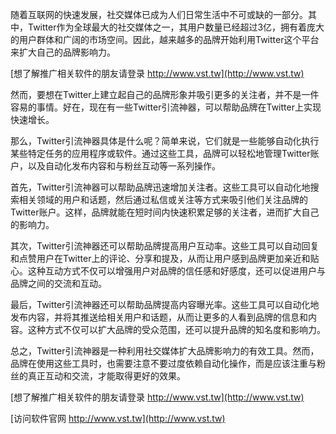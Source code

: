 随着互联网的快速发展，社交媒体已成为人们日常生活中不可或缺的一部分。其中，Twitter作为全球最大的社交媒体之一，其用户数量已经超过3亿，拥有着庞大的用户群体和广阔的市场空间。因此，越来越多的品牌开始利用Twitter这个平台来扩大自己的品牌影响力。

[想了解推广相关软件的朋友请登录 http://www.vst.tw](http://www.vst.tw)

然而，要想在Twitter上建立起自己的品牌形象并吸引更多的关注者，并不是一件容易的事情。好在，现在有一些Twitter引流神器，可以帮助品牌在Twitter上实现快速增长。

那么，Twitter引流神器具体是什么呢？简单来说，它们就是一些能够自动化执行某些特定任务的应用程序或软件。通过这些工具，品牌可以轻松地管理Twitter账户，以及自动化发布内容和与粉丝互动等一系列操作。

首先，Twitter引流神器可以帮助品牌迅速增加关注者。这些工具可以自动化地搜索相关领域的用户和话题，然后通过私信或关注等方式来吸引他们关注品牌的Twitter账户。这样，品牌就能在短时间内快速积累足够的关注者，进而扩大自己的影响力。

其次，Twitter引流神器还可以帮助品牌提高用户互动率。这些工具可以自动回复和点赞用户在Twitter上的评论、分享和提及，从而让用户感到品牌更加亲近和贴心。这种互动方式不仅可以增强用户对品牌的信任感和好感度，还可以促进用户与品牌之间的交流和互动。

最后，Twitter引流神器还可以帮助品牌提高内容曝光率。这些工具可以自动化地发布内容，并将其推送给相关用户和话题，从而让更多的人看到品牌的信息和内容。这种方式不仅可以扩大品牌的受众范围，还可以提升品牌的知名度和影响力。

总之，Twitter引流神器是一种利用社交媒体扩大品牌影响力的有效工具。然而，品牌在使用这些工具时，也需要注意不要过度依赖自动化操作，而是应该注重与粉丝的真正互动和交流，才能取得更好的效果。

[想了解推广相关软件的朋友请登录 http://www.vst.tw](http://www.vst.tw)


[访问软件官网 http://www.vst.tw](http://www.vst.tw)

